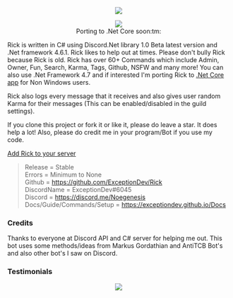 <p align="center"><img src="https://s25.postimg.org/kfiu232fz/Rick.png"/></p>
<p align="center"><img src="https://travis-ci.org/ExceptionDev/DNA.svg?branch=master"/>
<br>Porting to .Net Core soon:tm:</br></p>

Rick is written in C# using Discord.Net library 1.0 Beta latest version and .Net framework 4.6.1. Rick likes to help out at times. Please don't bully Rick because Rick is old. Rick has over 60+ Commands which include Admin, Owner, Fun, Search, Karma, Tags, Github, NSFW and many more! You can also use .Net Framework 4.7 and if interested I'm porting Rick to [.Net Core app](https://github.com/ExceptionDev/DNA) for Non Windows users.

Rick also logs every message that it receives and also gives user random Karma for their messages (This can be enabled/disabled in the guild settings).

If you clone this project or fork it or like it, please do leave a star. It does help a lot! Also, please do credit me in your program/Bot if you use my code.

[Add Rick to your server](https://discordapp.com/oauth2/authorize?client_id=261561347966238721&scope=bot&permissions=2146946175)

>Release = Stable
<br>Errors = Minimum to None</br>
Github = https://github.com/ExceptionDev/Rick
<br>DiscordName = ExceptionDev#6045</br>
Discord = https://discord.me/Noegenesis
<br>Docs/Guide/Commands/Setup = https://exceptiondev.github.io/Docs</br>

### Credits

Thanks to everyone at Discord API and C# server for helping me out.
This bot uses some methods/ideas from Markus Gordathian and AntiTCB Bot's and also other bot's I saw on Discord.


### Testimonials
<p align="center"><img src="http://vvcap.com/img/2Nrq8h0UJ8o.png"/></p>

